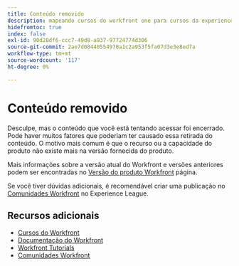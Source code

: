 ```yaml
---
title: Conteúdo removido
description: mapeando cursos do workfront one para cursos da experience league
hidefromtoc: true
index: false
exl-id: 90d28df6-ccc7-49d8-a937-97724774d306
source-git-commit: 2ae7d08440554978a1c2a953f5fa07d3e3e8ed7a
workflow-type: tm+mt
source-wordcount: '117'
ht-degree: 0%

---
```


# Conteúdo removido

Desculpe, mas o conteúdo que você está tentando acessar foi encerrado.  Pode haver muitos fatores que poderiam ter causado essa retirada do conteúdo. O motivo mais comum é que o recurso ou a capacidade do produto não existe mais na versão fornecida do produto.

Mais informações sobre a versão atual do Workfront e versões anteriores podem ser encontradas no [Versão do produto Workfront](https://experienceleague.adobe.com/docs/workfront/using/product-announcements/product-releases/product-releases.html) página.

Se você tiver dúvidas adicionais, é recomendável criar uma publicação no [Comunidades Workfront](https://experienceleaguecommunities.adobe.com/t5/workfront/ct-p/workfront) no Experience League.

## Recursos adicionais

* [Cursos do Workfront](https://experienceleague.adobe.com/?lang=en&amp;Solution=Workfront#courses)
* [Documentação do Workfront](https://experienceleague.adobe.com/docs/workfront.html)
* [Workfront Tutorials](https://experienceleague.adobe.com/docs/workfront-learn/tutorials-workfront/home.html)
* [Comunidades Workfront](https://experienceleaguecommunities.adobe.com/t5/workfront/ct-p/workfront)
